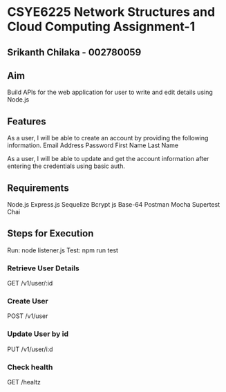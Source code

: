 # CSYE6225 Network Structures and Cloud Computing Assignment-1

## Srikanth Chilaka - 002780059

## Aim
Build APIs for the web application for user to write and edit details using Node.js
## Features
As a user, I will be able to create an account by providing the following information.
    Email Address
    Password
    First Name
    Last Name

As a user, I will be able to update and get the account information after entering the credentials using basic auth.
## Requirements
Node.js
Express.js
Sequelize
Bcrypt js
Base-64
Postman
Mocha
Supertest
Chai

## Steps for Execution
Run: node listener.js
Test: npm run test

### Retrieve User Details
GET /v1/user/:id

### Create User
POST /v1/user

### Update User by id
PUT /v1/user/i:d

### Check health
GET /healtz